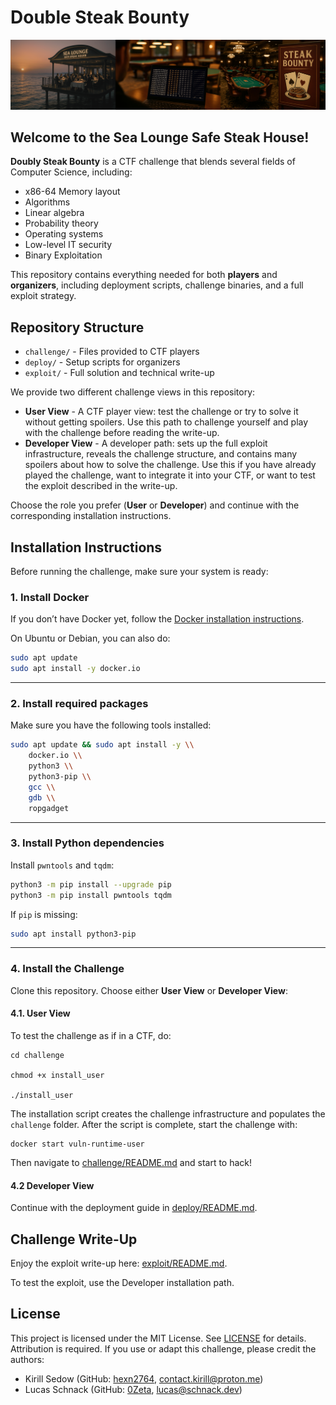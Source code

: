 # Double Steak Bounty

<p align="center">
  <img src="docs/images/header.png" alt="Sea Lounge Safe Steak House" />
</p>

##   Welcome to the Sea Lounge Safe Steak House! 


**Doubly Steak Bounty** is a CTF challenge that blends several fields of Computer Science, including:
- x86-64 Memory layout
- Algorithms
- Linear algebra
- Probability theory
- Operating systems
- Low-level IT security
- Binary Exploitation

This repository contains everything needed for both **players** and **organizers**, including deployment scripts, challenge binaries, and a full exploit strategy.

## Repository Structure

- `challenge/` - Files provided to CTF players
- `deploy/` - Setup scripts for organizers
- `exploit/` - Full solution and technical write-up


We provide two different challenge views in this repository:
- **User View** -  A CTF player view: test the challenge or try to solve it without getting spoilers. Use this path to challenge yourself and play with the challenge before reading the write-up.
- **Developer View** - A developer path: sets up the full exploit infrastructure, reveals the challenge structure, and contains many spoilers about how to solve the challenge. Use this if you have already played the challenge, want to integrate it into your CTF, or want to test the exploit described in the write-up.

Choose the role you prefer (**User** or **Developer**) and continue with the corresponding installation instructions.




##  Installation Instructions

Before running the challenge, make sure your system is ready:

### 1.  Install Docker

If you don’t have Docker yet, follow the [Docker installation instructions](https://docs.docker.com/engine/install/).

On Ubuntu or Debian, you can also do:

```bash
sudo apt update
sudo apt install -y docker.io
```

---

### 2.  Install required packages

Make sure you have the following tools installed:

```bash
sudo apt update && sudo apt install -y \\
    docker.io \\
    python3 \\
    python3-pip \\
    gcc \\
    gdb \\
    ropgadget
```

---

### 3.  Install Python dependencies

Install `pwntools` and `tqdm`:

```bash
python3 -m pip install --upgrade pip
python3 -m pip install pwntools tqdm
```

If `pip` is missing:

```bash
sudo apt install python3-pip
```

---
### 4.  Install the Challenge

Clone this repository. Choose either **User View** or **Developer View**:

#### 4.1. User View
To test the challenge as if in a CTF, do:
```
cd challenge

chmod +x install_user

./install_user 
```

The installation script creates the challenge infrastructure and populates the `challenge` folder.
After the script is complete, start the challenge with:
```
docker start vuln-runtime-user
```

Then navigate to [challenge/README.md](./challenge/README.md) and start to hack!

#### 4.2 Developer View

Continue with the deployment guide in [deploy/README.md](./deploy/README.md).


## Challenge Write-Up
Enjoy the exploit write-up here: [exploit/README.md](./exploit/README.md). 

To test the exploit, use the Developer installation path.

## License

This project is licensed under the MIT License. See [LICENSE](./LICENSE) for details.  
Attribution is required. If you use or adapt this challenge, please credit the authors:

- Kirill Sedow (GitHub: [hexn2764](https://github.com/hexn2764), contact.kirill@proton.me)
- Lucas Schnack (GitHub: [0Zeta](https://github.com/0Zeta), lucas@schnack.dev)
